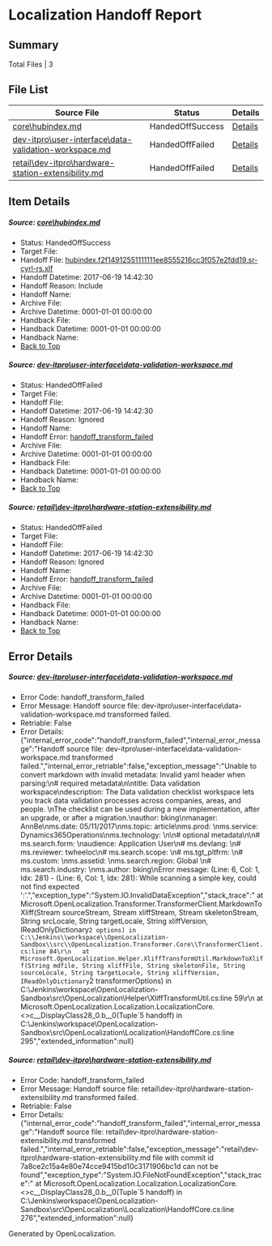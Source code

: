 # <a name='report-top'></a> Localization Handoff Report

## Summary
 Total Files | 3

## File List
 Source File | Status | Details 
 ----------- | ------ | ------- 
 [core\hubindex.md](https://github.com/OpenLocalizationTestOrg/AX-Docs-Sandbox/blob/0e4a29817b10807ae85d0200447b999d6bbce962/core/hubindex.md) | HandedOffSuccess | [Details](#78504b00ec1c2cff8cac23366264a8e46e64331b128)
 [dev-itpro\user-interface\data-validation-workspace.md](https://github.com/OpenLocalizationTestOrg/AX-Docs-Sandbox/blob/baf4250b63125107a798b55e52e7d06e177bba2e/dev-itpro/user-interface/data-validation-workspace.md) | HandedOffFailed | [Details](#13370d89f1894b7fb496144776295f427defbced2165)
 [retail\dev-itpro\hardware-station-extensibility.md](https://github.com/OpenLocalizationTestOrg/AX-Docs-Sandbox/blob/7a8ce2c15a4e80e74cce9415bd10c3171906bc1d/retail/dev-itpro/hardware-station-extensibility.md) | HandedOffFailed | [Details](#b9f109aca4f3580306ac130a2cc100f956feea743368)

## Item Details
##### <a name='78504b00ec1c2cff8cac23366264a8e46e64331b128'></a> Source: [core\hubindex.md](https://github.com/OpenLocalizationTestOrg/AX-Docs-Sandbox/blob/0e4a29817b10807ae85d0200447b999d6bbce962/core/hubindex.md)
* Status: HandedOffSuccess
* Target File: 
* Handoff File: [hubindex.f2f14912551111111ee8555216cc3f057e2fdd19.sr-cyrl-rs.xlf](https://github.com/OpenLocalizationTestOrg/AX-Docs-Sandbox.handoff/blob/d84b4bc112a6c3194b8dbe13675bfc2cb24573dc/ol-handoff/OpenLocalizationTestOrg/AX-Docs-Sandbox.sr-cyrl-rs/master/need-to-investigate/hubindex.f2f14912551111111ee8555216cc3f057e2fdd19.sr-cyrl-rs.xlf)
* Handoff Datetime: 2017-06-19 14:42:30
* Handoff Reason: Include
* Handoff Name: 
* Archive File: 
* Archive Datetime: 0001-01-01 00:00:00
* Handback File: 
* Handback Datetime: 0001-01-01 00:00:00
* Handback Name: 
* [Back to Top](#report-top)

##### <a name='13370d89f1894b7fb496144776295f427defbced2165'></a> Source: [dev-itpro\user-interface\data-validation-workspace.md](https://github.com/OpenLocalizationTestOrg/AX-Docs-Sandbox/blob/baf4250b63125107a798b55e52e7d06e177bba2e/dev-itpro/user-interface/data-validation-workspace.md)
* Status: HandedOffFailed
* Target File: 
* Handoff File: 
* Handoff Datetime: 2017-06-19 14:42:30
* Handoff Reason: Ignored
* Handoff Name: 
* Handoff Error: [handoff_transform_failed](#13370d89f1894b7fb496144776295f427defbced2165handoff_transform_failed)
* Archive File: 
* Archive Datetime: 0001-01-01 00:00:00
* Handback File: 
* Handback Datetime: 0001-01-01 00:00:00
* Handback Name: 
* [Back to Top](#report-top)

##### <a name='b9f109aca4f3580306ac130a2cc100f956feea743368'></a> Source: [retail\dev-itpro\hardware-station-extensibility.md](https://github.com/OpenLocalizationTestOrg/AX-Docs-Sandbox/blob/7a8ce2c15a4e80e74cce9415bd10c3171906bc1d/retail/dev-itpro/hardware-station-extensibility.md)
* Status: HandedOffFailed
* Target File: 
* Handoff File: 
* Handoff Datetime: 2017-06-19 14:42:30
* Handoff Reason: Ignored
* Handoff Name: 
* Handoff Error: [handoff_transform_failed](#b9f109aca4f3580306ac130a2cc100f956feea743368handoff_transform_failed)
* Archive File: 
* Archive Datetime: 0001-01-01 00:00:00
* Handback File: 
* Handback Datetime: 0001-01-01 00:00:00
* Handback Name: 
* [Back to Top](#report-top)


## Error Details
##### <a name='13370d89f1894b7fb496144776295f427defbced2165handoff_transform_failed'></a> Source: [dev-itpro\user-interface\data-validation-workspace.md](#13370d89f1894b7fb496144776295f427defbced2165)
* Error Code: handoff_transform_failed
* Error Message: Handoff source file: dev-itpro\user-interface\data-validation-workspace.md transformed failed.
* Retriable: False
* Error Details: {"internal_error_code":"handoff_transform_failed","internal_error_message":"Handoff source file: dev-itpro\\user-interface\\data-validation-workspace.md transformed failed.","internal_error_retriable":false,"exception_message":"Unable to convert markdown with invalid metadata: Invalid yaml header when parsing:\n# required metadata\n\ntitle: Data validation workspace\ndescription: The Data validation checklist workspace lets you track data validation processes across companies, areas, and people. \nThe checklist can be used during a new implementation, after an upgrade, or after a migration.\nauthor: bking\nmanager: AnnBe\nms.date: 05/11/2017\nms.topic: article\nms.prod: \nms.service: Dynamics365Operations\nms.technology: \n\n# optional metadata\n\n# ms.search.form:  \naudience: Application User\n# ms.devlang: \n# ms.reviewer: twheeloc\n# ms.search.scope: \n# ms.tgt_pltfrm: \n# ms.custom: \nms.assetid: \nms.search.region: Global \n# ms.search.industry: \nms.author: bking\nError message: (Line: 6, Col: 1, Idx: 281) - (Line: 6, Col: 1, Idx: 281): While scanning a simple key, could not find expected ':'.","exception_type":"System.IO.InvalidDataException","stack_trace":"   at Microsoft.OpenLocalization.Transformer.TransformerClient.MarkdownToXliff(Stream sourceStream, Stream xliffStream, Stream skeletonStream, String srcLocale, String targetLocale, String xliffVersion, IReadOnlyDictionary`2 options) in C:\\Jenkins\\workspace\\OpenLocalization-Sandbox\\src\\OpenLocalization.Transformer.Core\\TransformerClient.cs:line 84\r\n   at Microsoft.OpenLocalization.Helper.XliffTransformUtil.MarkdownToXliff(String mdfile, String xliffFile, String skeletonFile, String sourceLocale, String targetLocale, String xliffVersion, IReadOnlyDictionary`2 transformerOptions) in C:\\Jenkins\\workspace\\OpenLocalization-Sandbox\\src\\OpenLocalization\\Helper\\XliffTransformUtil.cs:line 59\r\n   at Microsoft.OpenLocalization.Localization.LocalizationCore.<>c__DisplayClass28_0.<CreateHandoffFiles>b__0(Tuple`5 handoff) in C:\\Jenkins\\workspace\\OpenLocalization-Sandbox\\src\\OpenLocalization\\Localization\\HandoffCore.cs:line 295","extended_information":null}

##### <a name='b9f109aca4f3580306ac130a2cc100f956feea743368handoff_transform_failed'></a> Source: [retail\dev-itpro\hardware-station-extensibility.md](#b9f109aca4f3580306ac130a2cc100f956feea743368)
* Error Code: handoff_transform_failed
* Error Message: Handoff source file: retail\dev-itpro\hardware-station-extensibility.md transformed failed.
* Retriable: False
* Error Details: {"internal_error_code":"handoff_transform_failed","internal_error_message":"Handoff source file: retail\\dev-itpro\\hardware-station-extensibility.md transformed failed.","internal_error_retriable":false,"exception_message":"retail\\dev-itpro\\hardware-station-extensibility.md file with commit id 7a8ce2c15a4e80e74cce9415bd10c3171906bc1d can not be found","exception_type":"System.IO.FileNotFoundException","stack_trace":"   at Microsoft.OpenLocalization.Localization.LocalizationCore.<>c__DisplayClass28_0.<CreateHandoffFiles>b__0(Tuple`5 handoff) in C:\\Jenkins\\workspace\\OpenLocalization-Sandbox\\src\\OpenLocalization\\Localization\\HandoffCore.cs:line 276","extended_information":null}


Generated by OpenLocalization.
